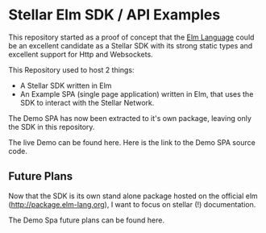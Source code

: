 # Stellar Elm SDK / API Examples

This repository started as a proof of concept that the [Elm Language](http://elm-lang.org) could be an excellent candidate as a Stellar SDK with its strong static types and excellent support for Http and Websockets.

This Repository used to host 2 things:
- A Stellar SDK written in Elm
- An Example SPA (single page application) written in Elm, that uses the SDK to interact with the Stellar Network.

The Demo SPA has now been extracted to it's own package, leaving only the SDK in this repository.

The live Demo can be found here. Here is the link to the Demo SPA source code.

## Future Plans

Now that the SDK is its own stand alone package hosted on the official elm (http://package.elm-lang.org), I want to focus on stellar (!) documentation.

The Demo Spa future plans can be found here.